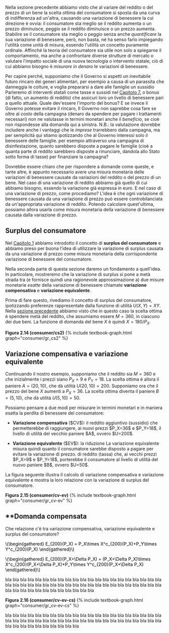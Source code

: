 




Nella sezione precedente abbiamo visto che al variare del reddito o del prezzo di un bene la  scelta ottima del consumatore si sposta da una curva di indifferenza ad un'altra, causando una variazione di benessere la cui direzione è ovvia: il consumatore sta meglio se il reddito aumenta o un prezzo diminuisce, peggio se il reddito diminuisce o un prezzo aumenta. Stabilire se il consumatore sta meglio o peggio senza anche <i>quantificare</i> la sua variazione di benessere, però, non basta, né ha senso farlo impiegando l'utilità come unità di misura, essendo l'utilità un concetto puramente ordinale. Affinché la teoria del consumatore sia utile non solo a spiegarne il  comportamento, ma anche a confrontare diverse strutture di mercato o valutare l'impatto sociale di una nuova tecnologia o intervento statale, ciò di cui abbiamo bisogno è <i>misurare in denaro</i> le variazioni di benessere.

Per capire perché, supponiamo che il Governo si aspetti un inevitabile futuro rincaro dei generi alimentari, per esempio a causa di un parassita che danneggia le colture, e voglia prepararsi a dare alle famiglie un sussidio
<span class="marginnote">
  Parleremo di interventi statali come tasse e sussidi nel <a href="{{ site.baseurl }}/it/III/7">Capitolo 7.</a>
</span>
o bonus (di fatto, un aumento di reddito) che assicuri loro un livello di benessere pari a quello attuale. Quale dev'essere l'importo del bonus? E se invece il Governo potesse evitare il rincaro,
<span class="marginnote">
  Il Governo non saprebbe cosa fare se oltre al <i>costo</i> della campagna (denaro da spendere per pagare i trattamenti necessari) non ne valutasse in termini monetari anche il <i>beneficio</i>, se cioè non rispondesse alla domanda qui a sinistra. N.B.: la valutazione dovrebbe includere anche i vantaggi che le <i>imprese</i> trarrebbero dalla campagna, ma per semplicità qui stiamo ipotizzando che al Governo interessi solo il benessere delle famiglie. 
</span>
per esempio attraverso una campagna di disinfestazione, quanto sarebbero disposte a pagare le famiglie (cioè a quanta parte di reddito sarebbero disposte a rinunciare, dandola allo Stato sotto forma di tasse) per finanziare la campagna?

Dovrebbe essere chiaro che per rispondere a domande come queste, e tante altre, è appunto necessario avere una misura monetaria delle variazioni di benessere causate da variazioni del reddito o del prezzo di un bene. Nel caso di una variazione di reddito abbiamo già quello di cui abbiamo bisogno, essendo la variazione già espressa in euro. E nel caso di una variazione di prezzo, come procediamo? L'idea è che ogni variazione di benessere causata da una variazione di prezzo può essere controbilanciata da un'appropriata variazione di reddito. Potendo calcolare quest'ultima, possiamo allora usarla come misura monetaria della variazione di benessere causata dalla variazione di prezzo.




























<h2 id="subsec_cs">Surplus del consumatore</h2>

Nel <a href="{{ site.baseurl }}/it/I/1">Capitolo 1</a> abbiamo introdotto il concetto di <b>surplus del consumatore</b> e abbiamo preso per buona l'idea di utilizzare la variazione di surplus causata da una variazione di prezzo come misura monetaria della corrispondente variazione di benessere del consumatore.

Nella seconda parte di questa sezione daremo un fondamento a quell'idea. In particolare, mostreremo che la variazione di surplus si pone a metà strada tra (e fornisce quindi una ragionevole approssimazione a) due misure monetarie <i>esatte</i> della variazione di benessere chiamate <b>variazione compensativa</b> e <b>variazione equivalente</b>.

Prima di fare questo, rivediamo il concetto di surplus del consumatore, ipotizzando preferenze rappresentate dalla funzione di utilità $U(X,Y)=XY$. Nella <a href="{{ site.baseurl }}/it/I/2/3#item_cobb-optchoice">sezione precedente</a> abbiamo visto che in questo caso la scelta ottima è spendere metà del reddito, che assumiamo essere $M=360$, in ciascuno dei due beni. La funzione di domanda del bene $X$ è quindi $X=180/P_X$.


<a id="gr_consumer/cs2"><strong>Figura 2.14 (consumer/cs2)</strong></a>
{% include textbook-graph.html graph="consumer/gr_cs2" %}





















<h2 id="subsec_cv-ev">Variazione compensativa e variazione equivalente</h2>

Continuando il nostro esempio, supponiamo che il reddito sia $M=360$ e che inizialmente i prezzi siano $P_X=9$ e $P_Y=18$. La scelta ottima è allora il paniere $A=(20,10)$, che dà utilità $U(20,10)=200$. Supponiamo ora che il prezzo del bene $X$ aumenti a $P_X=36$. La scelta ottima diventa il paniere $B=(5,10)$, che dà utilità $U(5,10)=50$.

Possiamo pensare a due modi per misurare in termini monetari e in maniera esatta la perdita di benessere del consumatore:
<ul>
  <li>
    <p>
  <b>Variazione compensativa</b> ($CV$): il reddito aggiuntivo (sussidio)
  che permetterebbe di raggiungere, ai nuovi prezzi $P_X=36$ e $P_Y=18$, il livello di utilità del vecchio paniere $A$, ovvero $U=200$.
  </p>
  </li>
  <li>
    <p>
  <b>Variazione equivalente</b> ($EV$): la riduzione
    <span class="marginnote">
      La variazione equivalente misura quindi quanto il consumatore sarebbe disposto a pagare per evitare la variazione di prezzo.
    </span>
di reddito (tassa) che, ai vecchi prezzi $P_X=9$ e $P_Y=18$, porterebbe il consumatore al livello di utilità del nuovo paniere $B$, ovvero $U=50$.
  </p>
  </li>
</ul>

La figura seguente illustra il calcolo di variazione compensativa e variazione equivalente e mostra la loro relazione con la variazione di surplus del consumatore. 

<a id="gr_consumer/cv-ev"><strong>Figura 2.15 (consumer/cv-ev)</strong></a>
{% include textbook-graph.html graph="consumer/gr_cv-ev" %}

















<h2 id="subsec_hicks">**Domanda compensata</h2>


Che relazione c'è tra variazione compensativa, variazione equivalente e surplus del consumatore?

<p><span style="color: Black;">
\(\begin{gathered}
E_{200}(P_X)
=
P_X\times X^c_{200}(P_X)+P_Y\times Y^c_{200}(P_X)
\end{gathered}\)
</span></p>


<p><span style="color: Black;">
\(\begin{gathered}
E_{200}(P_X+\Delta P_X)
=
(P_X+\Delta P_X)\times X^c_{200}(P_X+\Delta P_X)+P_Y\times Y^c_{200}(P_X+\Delta P_X)
\end{gathered}\)
</span></p>





 bla bla bla bla bla bla bla bla bla bla bla bla bla bla bla bla bla bla bla bla bla bla bla bla bla bla bla bla bla bla bla bla bla bla bla bla bla bla bla bla bla bla bla bla bla bla bla bla bla bla bla bla bla bla 


<a id="gr_consumer/cv-ev-cs"><strong>Figura 2.16 (consumer/cv-ev-cs)</strong></a>
{% include textbook-graph.html graph="consumer/gr_cv-ev-cs" %}

bla bla bla bla bla bla bla bla bla bla bla bla bla bla bla bla bla bla bla bla bla bla bla bla bla bla bla bla bla bla bla bla bla bla bla bla bla bla bla bla bla bla bla bla bla bla bla bla bla bla bla bla 


















